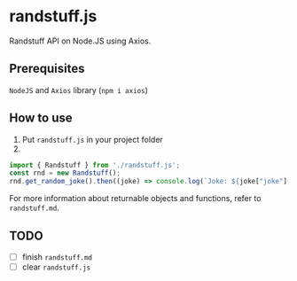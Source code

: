 # randstuff.js
Randstuff API on Node.JS using Axios.

## Prerequisites
`NodeJS` and `Axios` library (`npm i axios`)

## How to use
1. Put `randstuff.js` in your project folder
2.
```js
import { Randstuff } from './randstuff.js';
const rnd = new Randstuff();
rnd.get_random_joke().then((joke) => console.log(`Joke: ${joke["joke"]["text"]}`));
```
For more information about returnable objects and functions, refer to `randstuff.md`.

## TODO
- [ ] finish `randstuff.md`
- [ ] clear `randstuff.js`
